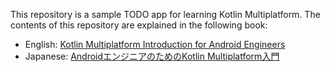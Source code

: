 This repository is a sample TODO app for learning Kotlin Multiplatform.
The contents of this repository are explained in the following book:

- English: [Kotlin Multiplatform Introduction for Android Engineers](https://www.amazon.com/dp/B0CWZCY87F)
- Japanese: [AndroidエンジニアのためのKotlin Multiplatform入門](https://www.amazon.co.jp/dp/B0CY8HXGSR)
